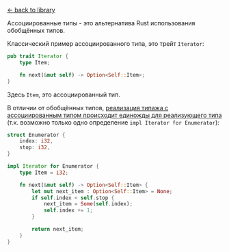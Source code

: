 [← back to library](../../../librarium.md)

Ассоциированные типы - это альтернатива Rust использования обобщённых типов.  

Классический пример ассоциированного типа, это трейт `Iterator`:  
```rust
pub trait Iterator {
    type Item;

    fn next(&mut self) -> Option<Self::Item>;
}
```
Здесь `Item`, это ассоциированный тип.  

В отличии от обобщённых типов, <span style="text-decoration: underline;">реализация типажа с ассоциированным типом происходит единожды для реализующего типа</span> (т.к. возможно только одно определение `impl Iterator for Enumerator`):  
```rust
struct Enumerator {
    index: i32,
    stop: i32,
}

impl Iterator for Enumerator {
    type Item = i32;

    fn next(&mut self) -> Option<Self::Item> {
        let mut next_item : Option<Self::Item> = None;
        if self.index < self.stop {
            next_item = Some(self.index);
            self.index += 1;
        }

        return next_item;
    }
}
```